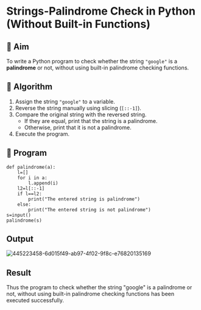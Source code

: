 # Strings-Palindrome Check in Python (Without Built-in Functions)

## 🎯 Aim
To write a Python program to check whether the string `"google"` is a **palindrome** or not, without using built-in palindrome checking functions.

## 🧠 Algorithm
1. Assign the string `"google"` to a variable.
2. Reverse the string manually using slicing (`[::-1]`).
3. Compare the original string with the reversed string.
   - If they are equal, print that the string is a palindrome.
   - Otherwise, print that it is not a palindrome.
4. Execute the program.

## 🧾 Program
~~~
def palindrome(a):
    l=[]
    for i in a:
        l.append(i)
    l2=l[::-1]
    if l==l2:
        print("The entered string is palindrome")
    else:
        print("The entered string is not palindrome")
s=input() 
palindrome(s)
~~~
## Output
![445223458-6d015f49-ab97-4f02-9f8c-e76820135169](https://github.com/user-attachments/assets/f657cc8c-a43d-460d-8171-6653b1a84b23)

## Result
Thus the program to check whether the string "google" is a palindrome or not, without using built-in palindrome checking functions has been executed successfully.
